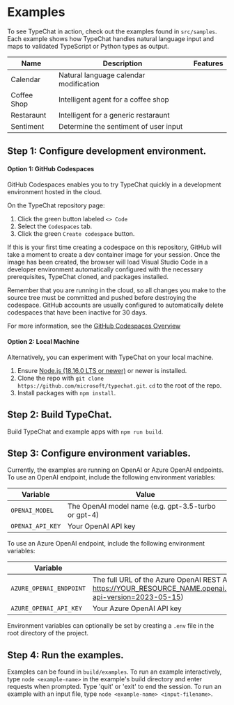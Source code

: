 # Examples
To see TypeChat in action, check out the examples found in `src/samples`. Each example shows how TypeChat handles natural language input and maps to validated TypeScript or Python types as output.

| Name | Description | Features |
| ---- | ----------- | -------- |
| Calendar | Natural language calendar modification |  | 
| Coffee Shop | Intelligent agent for a coffee shop |  |
| Restaraunt | Intelligent for a generic restaraunt |  |
| Sentiment | Determine the sentiment of user input |  | 


## Step 1: Configure development environment.
#### Option 1: GitHub Codespaces
GitHub Codespaces enables you to try TypeChat quickly in a development environment hosted in the cloud.

On the TypeChat repository page:

1. Click the green button labeled `<> Code`
2. Select the `Codespaces` tab.
3. Click the green `Create codespace` button.

If this is your first time creating a codespace on this repository, GitHub will take a moment to create a dev container image for your session. Once the image has been created, the browser will load Visual Studio Code in a developer environment automatically configured with the necessary prerequisites, TypeChat cloned, and packages installed.

Remember that you are running in the cloud, so all changes you make to the source tree must be committed and pushed before destroying the codespace. GitHub accounts are usually configured to automatically delete codespaces that have been inactive for 30 days.

For more information, see the [GitHub Codespaces Overview](https://docs.github.com/en/codespaces/overview)

#### Option 2: Local Machine

Alternatively, you can experiment with TypeChat on your local machine.

1. Ensure [Node.js (18.16.0 LTS or newer)](https://nodejs.org/en) or newer is installed.
2. Clone the repo with `git clone https://github.com/microsoft/typechat.git`. `cd` to the root of the repo.
3. Install packages with `npm install`.

## Step 2: Build TypeChat.

Build TypeChat and example apps with `npm run build`.

## Step 3: Configure environment variables.
Currently, the examples are running on OpenAI or Azure OpenAI endpoints. To use an OpenAI endpoint, include the following environment variables:

| Variable | Value |
|----------|-------|
| `OPENAI_MODEL`| The OpenAI model name (e.g. gpt-3.5-turbo or gpt-4) |
| `OPENAI_API_KEY` | Your OpenAI API key |

To use an Azure OpenAI endpoint, include the following environment variables:

| Variable | Value |
|----------|-------|
| `AZURE_OPENAI_ENDPOINT` | The full URL of the Azure OpenAI REST API (e.g. https://YOUR_RESOURCE_NAME.openai.azure.com/openai/deployments/YOUR_DEPLOYMENT_NAME/chat/completions?api-version=2023-05-15) |
| `AZURE_OPENAI_API_KEY` | Your Azure OpenAI API key |

Environment variables can optionally be set by creating a `.env` file in the root directory of the project.

## Step 4: Run the examples.
Examples can be found in `build/examples`. To run an example interactively, type `node <example-name>` in the example's build directory and enter requests when prompted. Type 'quit' or 'exit' to end the session. To run an example with an input file, type `node <example-name> <input-filename>`.